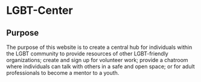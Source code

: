 # LGBT-Center

## Purpose
The purpose of this website is to create a central hub for individuals within the LGBT community to provide resources of other LGBT-friendly organizations; create and sign up for volunteer work; provide a chatroom where individuals can talk with others in a safe and open space; or for adult professionals to become a mentor to a youth.
